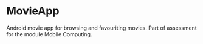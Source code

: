 # MovieApp
 Android movie app for browsing and favouriting movies. Part of assessment for the module Mobile Computing.
